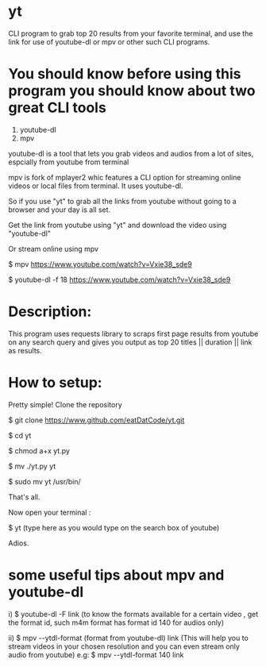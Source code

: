 # yt
CLI program to grab top 20 results from your favorite terminal, and use the link for use of youtube-dl or mpv or other such CLI programs.

# You should know before using this program you should know about two great CLI tools
1) youtube-dl
2) mpv

youtube-dl is a tool that lets you grab videos and audios from a lot of sites, espcially from youtube from terminal

mpv is fork of mplayer2 whic features a CLI option for streaming online videos or local files from terminal. It uses youtube-dl.

So if you use "yt" to grab all the links from youtube without going to a browser and your day is all set.

Get the link from youtube using "yt" and download the video using "youtube-dl"

Or stream online using mpv

$ mpv  https://www.youtube.com/watch?v=Vxie38_sde9

$ youtube-dl  -f  18  https://www.youtube.com/watch?v=Vxie38_sde9

# Description:
  This program uses requests library to scraps first page results from youtube on any search query and gives you output
  as top 20 titles || duration || link as results.

# How to setup:

Pretty simple! Clone the repository 

$ git  clone  https://www.github.com/eatDatCode/yt.git

$ cd  yt

$ chmod  a+x  yt.py

$ mv  ./yt.py  yt

$ sudo  mv  yt  /usr/bin/

That's all.

Now open your terminal :

$ yt  (type here as you would type on the search box of youtube)

Adios.

# some useful tips about mpv and youtube-dl
i) $ youtube-dl -F link
(to know the formats available for a certain video , get the format id, such m4m format has format id 140 for audios only)

ii) $ mpv --ytdl-format (format from youtube-dl) link
(This will help you to stream videos in your chosen resolution and you can even stream only audio from youtube)
e.g: $ mpv --ytdl-format 140 link
